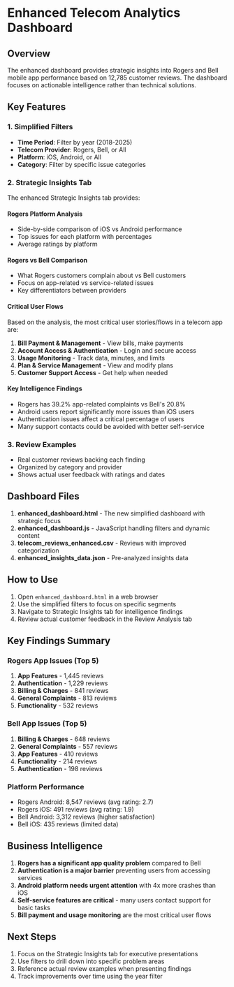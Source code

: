 # Enhanced Telecom Analytics Dashboard

## Overview

The enhanced dashboard provides strategic insights into Rogers and Bell mobile app performance based on 12,785 customer reviews. The dashboard focuses on actionable intelligence rather than technical solutions.

## Key Features

### 1. Simplified Filters
- **Time Period**: Filter by year (2018-2025)
- **Telecom Provider**: Rogers, Bell, or All
- **Platform**: iOS, Android, or All
- **Category**: Filter by specific issue categories

### 2. Strategic Insights Tab
The enhanced Strategic Insights tab provides:

#### Rogers Platform Analysis
- Side-by-side comparison of iOS vs Android performance
- Top issues for each platform with percentages
- Average ratings by platform

#### Rogers vs Bell Comparison
- What Rogers customers complain about vs Bell customers
- Focus on app-related vs service-related issues
- Key differentiators between providers

#### Critical User Flows
Based on the analysis, the most critical user stories/flows in a telecom app are:
1. **Bill Payment & Management** - View bills, make payments
2. **Account Access & Authentication** - Login and secure access
3. **Usage Monitoring** - Track data, minutes, and limits
4. **Plan & Service Management** - View and modify plans
5. **Customer Support Access** - Get help when needed

#### Key Intelligence Findings
- Rogers has 39.2% app-related complaints vs Bell's 20.8%
- Android users report significantly more issues than iOS users
- Authentication issues affect a critical percentage of users
- Many support contacts could be avoided with better self-service

### 3. Review Examples
- Real customer reviews backing each finding
- Organized by category and provider
- Shows actual user feedback with ratings and dates

## Dashboard Files

1. **enhanced_dashboard.html** - The new simplified dashboard with strategic focus
2. **enhanced_dashboard.js** - JavaScript handling filters and dynamic content
3. **telecom_reviews_enhanced.csv** - Reviews with improved categorization
4. **enhanced_insights_data.json** - Pre-analyzed insights data

## How to Use

1. Open `enhanced_dashboard.html` in a web browser
2. Use the simplified filters to focus on specific segments
3. Navigate to Strategic Insights tab for intelligence findings
4. Review actual customer feedback in the Review Analysis tab

## Key Findings Summary

### Rogers App Issues (Top 5)
1. **App Features** - 1,445 reviews
2. **Authentication** - 1,229 reviews  
3. **Billing & Charges** - 841 reviews
4. **General Complaints** - 813 reviews
5. **Functionality** - 532 reviews

### Bell App Issues (Top 5)
1. **Billing & Charges** - 648 reviews
2. **General Complaints** - 557 reviews
3. **App Features** - 410 reviews
4. **Functionality** - 214 reviews
5. **Authentication** - 198 reviews

### Platform Performance
- Rogers Android: 8,547 reviews (avg rating: 2.7)
- Rogers iOS: 491 reviews (avg rating: 1.9)
- Bell Android: 3,312 reviews (higher satisfaction)
- Bell iOS: 435 reviews (limited data)

## Business Intelligence

1. **Rogers has a significant app quality problem** compared to Bell
2. **Authentication is a major barrier** preventing users from accessing services
3. **Android platform needs urgent attention** with 4x more crashes than iOS
4. **Self-service features are critical** - many users contact support for basic tasks
5. **Bill payment and usage monitoring** are the most critical user flows

## Next Steps

1. Focus on the Strategic Insights tab for executive presentations
2. Use filters to drill down into specific problem areas
3. Reference actual review examples when presenting findings
4. Track improvements over time using the year filter